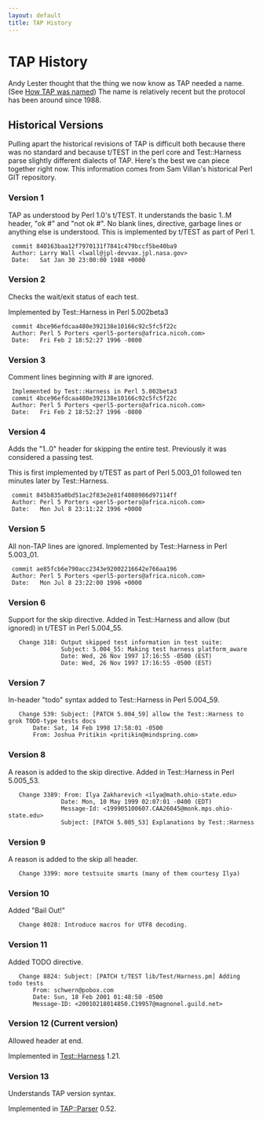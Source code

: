 ```yaml
---
layout: default
title: TAP History
---
```


# TAP History
Andy Lester thought that the thing we now know as TAP needed a name. (See [How TAP was named](/How_TAP_was_named.html)) The name is relatively recent but the protocol has been around since 1988.

## Historical Versions

Pulling apart the historical revisions of TAP is difficult both because there was no standard and because t/TEST in the perl core and Test::Harness parse slightly different dialects of TAP. Here's the best we can piece together right now. This information comes from Sam Villan's historical Perl GIT repository.

### Version 1

TAP as understood by Perl 1.0's t/TEST. It understands the basic 1..M header, "ok #" and "not ok #". No blank lines, directive, garbage lines or anything else is understood.
This is implemented by t/TEST as part of Perl 1.

```
 commit 840163baa12f7970131f7841c479bccf5be40ba9
 Author: Larry Wall <lwall@jpl-devvax.jpl.nasa.gov>
 Date:   Sat Jan 30 23:00:00 1988 +0000
```

### Version 2

Checks the wait/exit status of each test.

Implemented by Test::Harness in Perl 5.002beta3

```
 commit 4bce96efdcaa480e392138e10166c92c5fc5f22c
 Author: Perl 5 Porters <perl5-porters@africa.nicoh.com>
 Date:   Fri Feb 2 18:52:27 1996 -0800
```

### Version 3

Comment lines beginning with # are ignored.
```
 Implemented by Test::Harness in Perl 5.002beta3
 commit 4bce96efdcaa480e392138e10166c92c5fc5f22c
 Author: Perl 5 Porters <perl5-porters@africa.nicoh.com>
 Date:   Fri Feb 2 18:52:27 1996 -0800
```

### Version 4
Adds the "1..0" header for skipping the entire test. Previously it was considered a passing test.

This is first implemented by t/TEST as part of Perl 5.003_01 followed ten minutes later by Test::Harness.
```
 commit 845b835a0bd51ac2f83e2e81f4088986d97114ff
 Author: Perl 5 Porters <perl5-porters@africa.nicoh.com>
 Date:   Mon Jul 8 23:11:22 1996 +0000
```

### Version 5
All non-TAP lines are ignored.
Implemented by Test::Harness in Perl 5.003_01.
```
 commit ae85fcb6e790acc2343e92002216642e766aa196
 Author: Perl 5 Porters <perl5-porters@africa.nicoh.com>
 Date:   Mon Jul 8 23:22:00 1996 +0000
```

### Version 6
Support for the skip directive.
Added in Test::Harness and allow (but ignored) in t/TEST in Perl 5.004_55.
```
   Change 318: Output skipped test information in test suite:
               Subject: 5.004_55: Making test harness platform_aware
               Date: Wed, 26 Nov 1997 17:16:55 -0500 (EST)
               Date: Wed, 26 Nov 1997 17:16:55 -0500 (EST)
```

### Version 7
In-header "todo" syntax added to Test::Harness in Perl 5.004_59.
```
   Change 539: Subject: [PATCH 5.004_59] allow the Test::Harness to grok TODO-type tests docs
       Date: Sat, 14 Feb 1998 17:58:01 -0500
       From: Joshua Pritikin <pritikin@mindspring.com>
```

### Version 8
A reason is added to the skip directive.
Added in Test::Harness in Perl 5.005_53.
```
   Change 3389: From: Ilya Zakharevich <ilya@math.ohio-state.edu>
               Date: Mon, 10 May 1999 02:07:01 -0400 (EDT)
               Message-Id: <199905100607.CAA26045@monk.mps.ohio-state.edu>
               Subject: [PATCH 5.005_53] Explanations by Test::Harness
```

### Version 9
A reason is added to the skip all header.
```
   Change 3399: more testsuite smarts (many of them courtesy Ilya)
```

### Version 10
Added "Bail Out!"
```
   Change 8028: Introduce macros for UTF8 decoding.
```

### Version 11
Added TODO directive.
```
   Change 8824: Subject: [PATCH t/TEST lib/Test/Harness.pm] Adding todo tests
       From: schwern@pobox.com
       Date: Sun, 18 Feb 2001 01:48:50 -0500
       Message-ID: <20010218014850.C19957@magnonel.guild.net>
```

### Version 12 (Current version)
Allowed header at end.

Implemented in [Test::Harness](http://testanything.org/wiki/index.php/Test::Harness) 1.21.

### Version 13
Understands TAP version syntax.

Implemented in [TAP::Parser](http://web.archive.org/web/20120315113218/http://testanything.org/wiki/index.php/TAP::Parser) 0.52.
